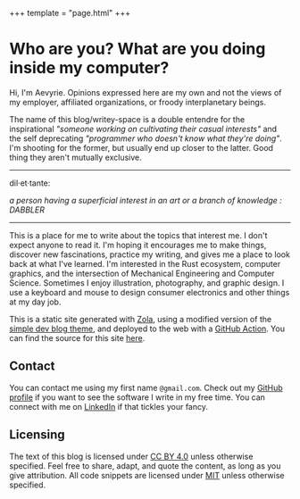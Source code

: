 +++
template = "page.html"
+++

# Who are you? What are you doing inside my computer?

Hi, I'm Aevyrie. Opinions expressed here are my own and not the views of my employer, affiliated organizations, or froody interplanetary beings.

The name of this blog/writey-space is a double entendre for the inspirational *"someone working on cultivating their casual interests"* and the self deprecating *"programmer who doesn't know what they're doing"*. I'm shooting for the former, but usually end up closer to the latter. Good thing they aren't mutually exclusive.

---

dil·et·tante:

*a person having a superficial interest in an art or a branch of knowledge : DABBLER*

---

This is a place for me to write about the topics that interest me. I don't expect anyone to read it.
I'm hoping it encourages me to make things, discover new fascinations, practice my writing, and
gives me a place to look back at what I've learned. I'm interested in the Rust ecosystem, computer
graphics, and the intersection of Mechanical Engineering and Computer Science. Sometimes I enjoy
illustration, photography, and graphic design. I use a keyboard and mouse to design consumer
electronics and other things at my day job.

This is a static site generated with [Zola](https://www.getzola.org/), using a modified version of the [simple dev blog theme](https://github.com/bennetthardwick/simple-dev-blog-zola-starter), and deployed to the web with a [GitHub Action](https://github.com/marketplace/actions/zola-deploy-to-pages). You can find the source for this site [here](https://github.com/aevyrie/aevyrie.github.io).

## Contact

You can contact me using my first name `@gmail.com`. Check out my [GitHub profile](https://github.com/aevyrie) if you want to see the software I write in my free time. You can connect with me on [LinkedIn](https://www.linkedin.com/in/aevyrie/) if that tickles your fancy. 

## Licensing

The text of this blog is licensed under [CC BY 4.0](../licenses/CC-BY-4_0.txt) unless otherwise specified. Feel free to share, adapt, and quote the content, as long as you give attribution. All code snippets are licensed under [MIT](../licenses/MIT.txt) unless otherwise specified.
